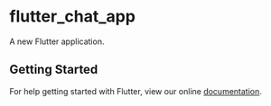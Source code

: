 # flutter_chat_app

A new Flutter application.

## Getting Started

For help getting started with Flutter, view our online
[documentation](https://flutter.io/).
